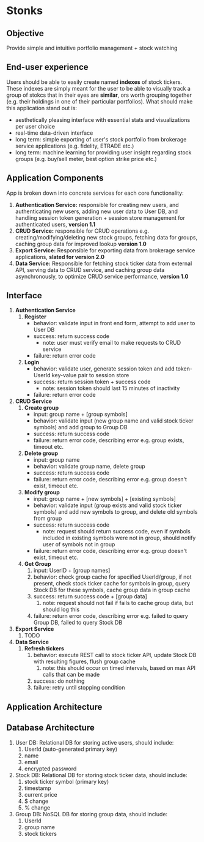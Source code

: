 # Stonks

## Objective

Provide simple and intuitive portfolio management + stock watching

## End-user experience

Users should be able to easily create named **indexes** of stock tickers. These indexes are simply meant for the user to be able to visually track a group of stokcs that in their eyes are **similar**, ors worth grouping together (e.g. their holdings in one of their particular portfolios). What should make this application stand out is:

- aesthetically pleasing interface with essential stats and visualizations per user choice
- real-time data-driven interface
- long term: simple exporting of user's stock portfolio from brokerage service applications (e.g. fidelity, ETRADE etc.)
- long term: machine learning for providing user insight regarding stock groups (e.g. buy/sell meter, best option strike price etc.)

## Application Components

App is broken down into concrete services for each core functionality:

1. **Authentication Service:** responsible for creating new users, and authenticating new users, adding new user data to User DB, and handling session token generation + session store management for authenticated users, **version 1.1**
2. **CRUD Service:** responsible for CRUD operations e.g. creating/modifying/deleting new stock groups, fetching data for groups, caching group data for improved lookup **version 1.0**
3. **Export Service:** Responsible for exporting data from brokerage service applications, **slated for version 2.0**
4. **Data Service:** Responsible for fetching stock ticker data from external API, serving data to CRUD service, and caching group data asynchronously, to optimize CRUD service performance, **version 1.0**

## Interface

1. **Authentication Service**
   1. **Register**
      - behavior: validate input in front end form, attempt to add user to User DB
      - success: return success code
        - note: user must verify email to make requests to CRUD service
      - failure: return error code
   2. **Login**
      - behavior: validate user, generate session token and add token-UserId key-value pair to session store
      - success: return session token + success code
        - note: session token should last 15 minutes of inactivity
      - failure: return error code
2. **CRUD Service**
   1. **Create group**
      - input: group name + [group symbols] 
      - behavior: validate input (new group name and valid stock ticker symbols) and add group to Group DB
      - success: return success code
      - failure: return error code, describing error e.g. group exists, timeout etc.
   2. **Delete group**
      - input: group name
      - behavior: validate group name, delete group
      - success: return success code
      - failure: return error code, describing error e.g. group doesn't exist, timeout etc.
   3. **Modify group**
      - input: group name + [new symbols] + [existing symbols]
      - behavior: validate input (group exists and valid stock ticker symbols) and add new symbols to group, and delete old symbols from group
      - success: return success code
        - note: request should return success code, even if symbols included in existing symbols were not in group, should notify user of symbols not in group
      - failure: return error code, describing error e.g. group doesn't exist, timeout etc.
   4. **Get Group**
      1. input: UserID + [group names]
      2. behavior: check group cache for specified UserId/group, if not present, check stock ticker cache for symbols in group, query Stock DB for these symbols, cache group data in group cache
      3. success: return success code + [group data]
         1. note: request should not fail if fails to cache group data, but should log this
      4. failure: return error code, describing error e.g. failed to query Group DB, failed to query Stock DB
3. **Export Service**
   1. TODO
4. **Data Service**
   1. **Refresh tickers**
      1. behavior: execute REST call to stock ticker API, update Stock DB with resulting figures, flush group cache
         1. note: this should occur on timed intervals, based on max API calls that can be made
      2. success: do nothing
      3. failure: retry until stopping condition

## Application Architecture

## Database Architecture

1. User DB: Relational DB for storing active users, should include:
   1. UserId (auto-generated primary key)
   2. name
   3. email
   4. encrypted password
2. Stock DB: Relational DB for storing stock ticker data, should include:
   1. stock ticker symbol (primary key)
   2. timestamp
   3. current price
   4. $ change
   5. % change
3. Group DB: NoSQL DB for storing group data, should include:
   1. UserId
   2. group name
   3. stock tickers


